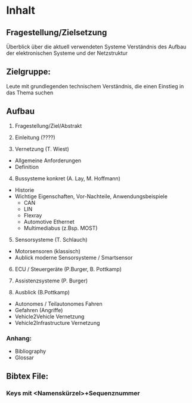 # Inhalt

## Fragestellung/Zielsetzung
Überblick über die aktuell verwendeten Systeme
Verständnis des Aufbau der elektronischen Systeme und der Netzstruktur


## Zielgruppe:
Leute mit grundlegenden technischem Verständnis, die einen Einstieg in das Thema suchen

## Aufbau

1. Fragestellung/Ziel/Abstrakt
2. Einleitung (????)

3. Vernetzung (T. Wiest)
  * Allgemeine Anforderungen
  * Definition
 
4. Bussysteme konkret (A. Lay, M. Hoffmann)
  * Historie
  * Wichtige Eigenschaften, Vor-Nachteile, Anwendungsbeispiele
    * CAN
    * LIN
    * Flexray
    * Automotive Ethernet
    * Multimediabus (z.Bsp. MOST)

5. Sensorsysteme (T. Schlauch)
  * Motorsensoren (klassisch)
  * Aublick moderne Sensorsysteme / Smartsensor

6. ECU / Steuergeräte (P.Burger, B. Pottkamp)

7. Assistenzsysteme (P. Burger)

8. Ausblick (B.Pottkamp)
  * Autonomes / Teilautonomes Fahren
  * Gefahren (Angriffe)
  * Vehicle2Vehicle Vernetzung
  * Vehicle2Infrastructure Vernetzung

### Anhang:
  * Bibliography
  * Glossar

## Bibtex File:
  ### Keys mit <Namenskürzel>+Sequenznummer
 
